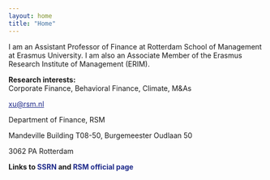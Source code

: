 ```yaml
---
layout: home
title: "Home"
---
```


I am an Assistant Professor of Finance at Rotterdam School of Management at Erasmus University. I am also an Associate Member of the Erasmus Research Institute of Management (ERIM).

<p style="margin-bottom:10px"><strong>Research interests:</strong><br>
Corporate Finance, Behavioral Finance, Climate, M&As<p>

<p style="margin-bottom:1px"><a style="color:#1F2B8B" href="mailto:xu@rsm.nl">xu@rsm.nl</a></p>
<p style="margin-bottom:1px">Department of Finance, RSM</p>
<p style="margin-bottom:1px">Mandeville Building T08-50, Burgemeester Oudlaan 50</p>
<p>3062 PA Rotterdam</p>

<p style="margin-bottom:1px"><strong> Links to <a href="https://papers.ssrn.com/sol3/cf_dev/AbsByAuth.cfm?per_id=2291312" target="_blank" rel="noreferrer noopener" aria-label=" (opens in a new tab)" style="text-decoration:none;color:#1F2B8B">SSRN</a> and <a rel="noreferrer noopener" href="https://www.rsm.nl/people/guosong-xu/" target="_blank" style="text-decoration:none;color:#1F2B8B">RSM official page</a></strong></p>
